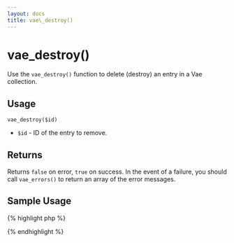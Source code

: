 ```yaml
---
layout: docs
title: vae\_destroy()
---
```


# vae\_destroy()

Use the `vae_destroy()` function to delete (destroy) an entry in a Vae
collection.

## Usage

`vae_destroy($id)`

-   `$id` - ID of the entry to remove.

## Returns

Returns `false` on error, `true` on success. In the event of a failure,
you should call `vae_errors()` to return an array of the error messages.

## Sample Usage

{% highlight php %}
<?php
// destroy specified item
$ret = vae_destroy($_REQUEST['id_to_destroy']);
if ($ret == true) {
  echo "Success";
}
?>
{% endhighlight %}
